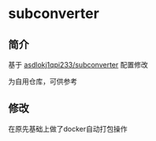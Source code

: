 # subconverter
## 简介
基于 [asdlokj1qpi233/subconverter](https://github.com/asdlokj1qpi233/subconverter) 配置修改

为自用仓库，可供参考

## 修改

在原先基础上做了docker自动打包操作
